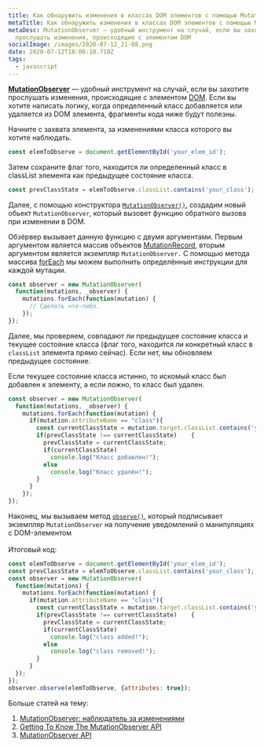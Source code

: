 ```yaml
---
title: Как обнаружить изменения в классах DOM элементов с помощью MutationObserver
metaTitle: Как обнаружить изменения в классах DOM элементов с помощью MutationObserver
metaDesc: MutationObserver — удобный инструмент на случай, если вы захотите
  прослушать изменения, происходящие с элементом DOM
socialImage: /images/2020-07-12_21-08.png
date: 2020-07-12T18:08:10.710Z
tags:
  - javascript
---
```

**[MutationObserver](https://developer.mozilla.org/en-US/docs/Web/API/MutationObserver)** — удобный инструмент на случай, если вы захотите прослушать изменения, происходящие с элементом [DOM](https://developer.mozilla.org/en-US/docs/Web/API/Document_Object_Model). Если вы хотите написать логику, когда определенный класс добавляется или удаляется из  DOM элемента, фрагменты кода ниже будут полезны.

Начните с захвата элемента, за изменениями класса которого вы хотите наблюдать.

```javascript
const elemToObserve = document.getElementById('your_elem_id');
```

Затем сохраните флаг того, находится ли определенный класс в classList элемента как предыдущее состояние класса.

```javascript
const prevClassState = elemToObserve.classList.contains('your_class');
```

Далее, с помощью конструктора [`MutationObserver()`](https://developer.mozilla.org/ru/docs/Web/API/MutationObserver/MutationObserver), создадим новый обьект `MutationObserver`, который вызовет функцию обратного вызова при изменении в DOM.

Обзёрвер вызывает данную функцию с двумя аргументами. Первым аргументом является массив объектов [MutationRecord](https://developer.mozilla.org/en-US/docs/Web/API/MutationRecord), вторым аргументом является экземпляр `MutationObserver.` С помощью метода массива [forEach](https://developer.mozilla.org/en-US/docs/Web/JavaScript/Reference/Global_Objects/Array/forEach) мы можем выполнить определённые инструкции для каждой мутации.

```javascript
const observer = new MutationObserver(
  function(mutations, _observer) {
    mutations.forEach(function(mutation) {
      // Сделать что-либо.
    });
});
```

Далее, мы проверяем, совпадают ли предыдущее состояние класса и текущее состояние класса (флаг того, находится ли конкретный класс в `classList` элемента прямо сейчас). Если нет, мы обновляем предыдущее состояние.

Если текущее состояние класса истинно, то искомый класс был добавлен к элементу, а если ложно, то класс был удален.

```javascript
const observer = new MutationObserver(
  function(mutations, _observer) {
    mutations.forEach(function(mutation) {
      if(mutation.attributeName == "class"){
        const currentClassState = mutation.target.classList.contains('your_class');
        if(prevClassState !== currentClassState)    {
          prevClassState = currentClassState;
          if(currentClassState)
            console.log("Класс добавлен!");
          else
            console.log("Класс удалён!");
        }
      }
    });
});
```

Наконец, мы вызываем метод [`observe()`](https://developer.mozilla.org/ru/docs/Web/API/MutationObserver/observe), который подписывает экземпляр `MutationObserver` на получение уведомлений о манипуляциях с DOM-элементом\
\
Итоговый код:

```javascript
const elemToObserve = document.getElementById('your_elem_id');
const prevClassState = elemToObserve.classList.contains('your_class');
const observer = new MutationObserver(
  function(mutations) {
    mutations.forEach(function(mutation) {
      if(mutation.attributeName == "class"){
        const currentClassState = mutation.target.classList.contains('your_class');
        if(prevClassState !== currentClassState)    {
          prevClassState = currentClassState;
          if(currentClassState)
            console.log("class added!");
          else
            console.log("class removed!");
        }
      }
  });
});
observer.observe(elemToObserve, {attributes: true});
```

Больше статей на тему:

1. [MutationObserver: наблюдатель за изменениями](https://learn.javascript.ru/mutation-observer)
2. [Getting To Know The MutationObserver API](https://www.smashingmagazine.com/2019/04/mutationobserver-api-guide/)
3. [MutationObserver API](https://davidwalsh.name/mutationobserver-api)
